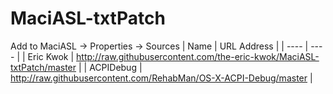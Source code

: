 # MaciASL-txtPatch
Add to MaciASL -> Properties -> Sources
|  Name   | URL Address  |
|  ----  | ----  |
| Eric Kwok  | http://raw.githubusercontent.com/the-eric-kwok/MaciASL-txtPatch/master |
| ACPIDebug | http://raw.githubusercontent.com/RehabMan/OS-X-ACPI-Debug/master |
